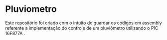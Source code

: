 # Pluviometro

Este repositório foi criado com o intuito de guardar os códigos em assembly referente a implementação do controle de um pluviômetro utilizando o PIC 16F877A . 